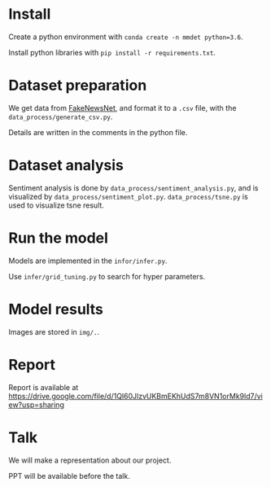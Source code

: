 # Install
Create a python environment with `conda create -n mmdet python=3.6`.

Install python libraries with `pip install -r requirements.txt`.

# Dataset preparation
We get data from [FakeNewsNet](https://github.com/KaiDMML/FakeNewsNet), and format it to a `.csv` file, with the `data_process/generate_csv.py`. 

Details are written in the comments in the python file.

# Dataset analysis
Sentiment analysis is done by `data_process/sentiment_analysis.py`, and is visualized by  `data_process/sentiment_plot.py`. `data_process/tsne.py` is used to visualize tsne result.

# Run the model
Models are implemented in the `infor/infer.py`.

Use `infer/grid_tuning.py` to search for hyper parameters.

# Model results
Images are stored in `img/.`.

# Report
Report is available at <https://drive.google.com/file/d/1Ql60JlzvUKBmEKhUdS7m8VN1orMk9ld7/view?usp=sharing>

# Talk
We will make a representation about our project.

PPT will be available before the talk.
